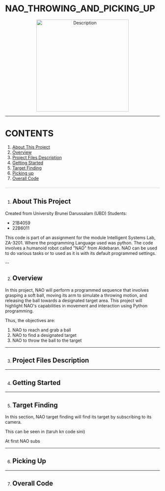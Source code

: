 # NAO_THROWING_AND_PICKING_UP

<div align="center">
  <img src="https://github.com/user-attachments/assets/6fb66904-c973-4e02-b37a-a3b642910db3" alt="Description" width="300"/>
</div>

---

# **CONTENTS**
1. [About This Project](#About-This-Project)
2. [Overview](#Overview)
3. [Project Files Description](#Projet-Files-Description)
4. [Getting Started](#Getting-Started)
5. [Target Finding](#Target-Findng)
6. [Picking up](#Picking-Up)
7. [Overall Code](Overall-Code)

<hr style="border: 0; height: 5px; background-color: #f0f0f0; margin: 20px 0;">


1. ## About This Project

Created from University Brunei Darussalam (UBD) Students:
- 21B4059
- 22B6011

This code is part of an assignment for the module Intelligent Systems Lab, ZA-3201. Where the programming Language used was python. The code involves a humanoid robot called "NAO" from Aldebaran. NAO can be used to do various tasks or to used as it is with its default programmed settings. 

--

2. ## Overview

In this project, NAO will perform a programmed sequence that involves grasping a soft ball, moving its arm to simulate a throwing motion, and releasing the ball towards a designated target area. This project will highlight NAO's capabilities in movement and interaction using Python programming.

Thus, the objectives are:
1. NAO to reach and grab a ball
2. NAO to find a designated target
3. NAO to throw the ball to the target

---

3. ## Project Files Description

---

4. ## Getting Started

---

5. ## Target Finding

In this section, NAO target finding will find its target by subscribing to its camera.

This can be seen in (taruh kn code sini)

At first NAO subs

---

6. ## Picking Up

---

7. ## Overall Code




